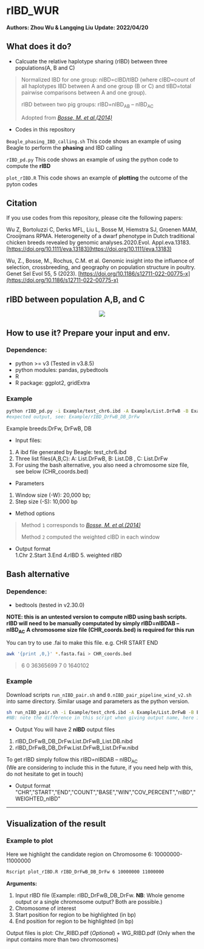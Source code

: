 # rIBD_WUR

**Authors: Zhou Wu & Langqing Liu**
**Update: 2022/04/20**

## What does it do?
- Calcuate the relative haplotype sharing (rIBD) between three populations(A, B and C)

> Normalized IBD for one  group: nIBD=cIBD/tIBD (where cIBD=count of all haplotypes IBD between A and one group (B or C) and tIBD=total pairwise comparisons between A and one  group).
>
> rIBD between two pig groups: rIBD=nIBD<sub>AB</sub> – nIBD<sub>AC</sub>
>
> Adopted from *[Bosse, M. et al.(2014)](https://www.nature.com/articles/ncomms5392)*

- Codes in this repository

`Beagle_phasing_IBD_calling.sh` This code shows an example of using Beagle to perform the **phasing** and IBD calling

`rIBD_pd.py` This code shows an example of using the python code to compute the **rIBD**

`plot_rIBD.R` This code shows an example of **plotting** the outcome of the pyton codes 


## Citation

If you use codes from this repository, please cite the following papers:

Wu Z, Bortoluzzi C, Derks MFL, Liu L, Bosse M, Hiemstra SJ, Groenen MAM, Crooijmans RPMA. Heterogeneity of a dwarf phenotype in Dutch traditional chicken breeds revealed by genomic analyses.2020.Evol. Appl.eva.13183. [https://doi.org/10.1111/eva.13183](https://doi.org/10.1111/eva.13183)

Wu, Z., Bosse, M., Rochus, C.M. et al. Genomic insight into the influence of selection, crossbreeding, and geography on population structure in poultry. Genet Sel Evol 55, 5 (2023). [https://doi.org/10.1186/s12711-022-00775-x](https://doi.org/10.1186/s12711-022-00775-x)

## rIBD between population A,B, and C
<p align="center">
  <img src="https://github.com/wzuhou/rIBD_WUR/blob/main/Github_rIBD.png">
</p>

## How to use it? Prepare your input and env.
### Dependence: 
- python >= v3 (Tested in v3.8.5)
- python modules: pandas, pybedtools
- R 
- R package: ggplot2, gridExtra

### Example
```bash
python rIBD_pd.py -i Example/test_chr6.ibd -A Example/List.DrFwB -B Example/List.DB -C Example/List.DrFw -o rIBD_DrFwB_DB_DrFw -W 20000 -S 10000 -M 1
#expected output, see: Example/rIBD_DrFwB_DB_DrFw
```

Example breeds:DrFw, DrFwB, DB
- Input files:
1. A ibd file generated by Beagle: test_chr6.ibd
2. Three list files(A,B,C): A: List.DrFwB, B: List.DB , C: List.DrFw
3. For using the bash alternative, you also need a chromosome size file, see below (CHR_coords.bed)

- Parameters
1. Window size (-W): 20,000 bp; 
2. Step size (-S): 10,000 bp

- Method options

> Method `1` corresponds to *[Bosse, M. et al.(2014)](https://www.nature.com/articles/ncomms5392)*
> 
> Method `2` computed the weighted cIBD in each window 

- Output format  
1.Chr 2.Start 3.End 4.rIBD 5. weighted rIBD

## Bash alternative

### Dependence: 
- bedtools (tested in v2.30.0)

**NOTE: this is an untested version to compute nIBD using bash scripts.**
**rIBD will need to be manually computated by simply rIBD=nIBD</sub>AB</sub> – nIBD<sub>AC</sub>**
**A chromosome size file (CHR_coords.bed) is required for this run**

You can try to use .fai to make this file. e.g. CHR START END
```sh
awk '{print ,0,}' *.fasta.fai > CHR_coords.bed
```

>6       0       36365699
>7       0       1640102

### Example

Download scripts `run_nIBD_pair.sh` and `0.nIBD_pair_pipeline_wind_v2.sh` into same directory.
Similar usage and parameters as the python version.

```sh
sh run_nIBD_pair.sh -i Example/test_chr6.ibd -A Example/List.DrFwB -B Example/List.DB -C Example/List.DrFw -O rIBD_DrFwB_DB_DrFw -W 20000 -S 10000
#NB: note the difference in this script when giving output name, here is with uppercase -O ; And no -M function supported.
```

- Output
You will have 2 **nIBD** output files
1. rIBD_DrFwB_DB_DrFw.List.DrFwB_List.DB.nibd
2. rIBD_DrFwB_DB_DrFw.List.DrFwB_List.DrFw.nibd

To get rIBD simply follow this rIBD=nIBD</sub>AB</sub> – nIBD<sub>AC</sub>  
(We are considering to include this in the future, if you need help with this, do not hesitate to get in touch)

- Output format
"CHR","START","END","COUNT","BASE","WIN","COV_PERCENT","nIBD","WEIGHTED_nIBD"

---

## Visualization of the result
### Example to plot

Here we highlight the candidate region on Chromosome 6: 10000000-11000000

```bash
Rscript plot_rIBD.R rIBD_DrFwB_DB_DrFw 6 10000000 11000000
```

**Arguments:**
1. Input rIBD file (Example: rIBD_DrFwB_DB_DrFw. **NB**: Whole genome output or a single chromosome output? Both are possible.)
2. Chromosome of interest
3. Start position for region to be highlighted (in bp)
4. End position for region to be highlighted (in bp)

Output files is plot: Chr_RIBD.pdf   (*Optional*) + WG_RIBD.pdf (Only when the input contains more than two chromosomes) 
